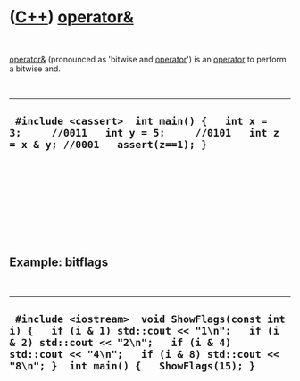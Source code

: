 



 

 

 

 

 

([C++](Cpp.md)) [operator&](CppOperatorBitwiseAnd.md)
=======================================================

 

[operator&](CppOperatorBitwiseAnd.md) (pronounced as 'bitwise and
[operator](CppOperator.md)') is an [operator](CppOperator.md) to
perform a bitwise and.

 

  -------------------------------------------------------------------------------------------------------------------------------
  ` #include <cassert>  int main() {   int x = 3;     //0011   int y = 5;     //0101   int z = x & y; //0001   assert(z==1); }`
  -------------------------------------------------------------------------------------------------------------------------------

 

 

 

 

 

Example: bitflags
-----------------

 

  ------------------------------------------------------------------------------------------------------------------------------------------------------------------------------------------------------------------------------
  ` #include <iostream>  void ShowFlags(const int i) {   if (i & 1) std::cout << "1\n";   if (i & 2) std::cout << "2\n";   if (i & 4) std::cout << "4\n";   if (i & 8) std::cout << "8\n"; }  int main() {   ShowFlags(15); }`
  ------------------------------------------------------------------------------------------------------------------------------------------------------------------------------------------------------------------------------

 

 

 

 

 





 



